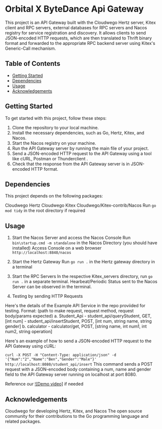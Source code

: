 # Orbital X ByteDance Api Gateway

This project is an API Gateway built with the Cloudwego Hertz server, Kitex client and RPC servers, external databases for RPC servers and Nacos registry for service registration and discovery. It allows clients to send JSON-encoded HTTP requests, which are then translated to Thrift binary format and forwarded to the appropriate RPC backend server using Kitex's Generic-Call mechanism. 

## Table of Contents

- [Getting Started](#getting-started)
- [Dependencies](#dependencies)
- [Usage](#usage)
- [Acknowledgements](#acknowledgements)

## Getting Started

To get started with this project, follow these steps:

1. Clone the repository to your local machine.
2. Install the necessary dependencies, such as Go, Hertz, Kitex, and Nacos.
3. Start the Nacos registry on your machine.
4. Run the API Gateway server by running the main file of your project.
5. Send a JSON-encoded HTTP request to the API Gateway using a tool like cURL, Postman or Thunderclient .
6. Check that the response from the API Gateway server is in JSON-encoded HTTP format.

## Dependencies

This project depends on the following packages:

Cloudwego Hertz
Cloudwego Kitex
Cloudwego/Kitex-contrib/Nacos
Run ``` go mod tidy ``` in the root directory if required 

## Usage
1. Start the Nacos Server and access the Nacos Console
Run ```bin\startup.cmd -m standalone``` in the Nacos Directory (you should have installed)
Access Console on a web browser ```http://localhost:8848/nacos```

2. Start the Hertz Gateway
Run ```go run .``` in the Hertz gateway directory in a terminal

3. Start the RPC Servers
In the respective Kitex_servers directory, run ```go run .``` in a separate terminal.
Hearbeat/Periodic Status sent to the Nacos Server can be observed in the terminal.

5. Testing by sending HTTP Requests

Here's the details of the Example API Service in the repo proviided for testing.
Format: (path to make request, request method, request body/params expected)
  a. Student_Api
    - student_api/queryStudent, GET, [int num]
    - student_api/insertStudent, POST, [int num, string name, string gender]
  b. calculator
    - calculator/get, POST, [string name, int num1, int num2, string operation]

Here's an example of how to send a JSON-encoded HTTP request to the API Gateway using cURL:

```curl -X POST -H "Content-Type: application/json" -d '{"Num":"2","Name":"Ben","Gender":"Male"}' http://localhost:8080/student_api/insert```
This command sends a POST request with a JSON-encoded body containing a num, name and gender field to the API Gateway server running on localhost at port 8080. 

Reference our [![Demo video]](https://drive.google.com/file/d/1fzpVKpczA3NTpi2iYsOFELMmpU3IMR0v/view?usp=sharing) if needed 

## Acknowledgements

Cloudwego for developing Hertz, Kitex, and Nacos
The open source community for their contributions to the Go programming language and related packages.
